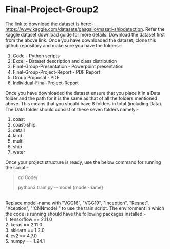 # Final-Project-Group2
The link to download the dataset is here:- https://www.kaggle.com/datasets/gasgallo/masati-shipdetection. Refer the kaggle dataset download guide for more details.
Download the dataset first from the above link.
Once you have downloaded the dataset, clone this github repository and make sure you have the folders:-
1. Code - Python scripts
2. Excel - Dataset description and class distribution
3. Final-Group-Presentation - Powerpoint presentation
4. Final-Group-Project-Report - PDF Report
5. Group Proposal - PDF
6. Individual-Final-Project-Report

Once you have downloaded the dataset ensure that you place it in a Data folder and the path for it is the same as that of all the folders mentioned above. 
This means that you should have 8 folders in total (including Data).
The Data folder should consist of these seven folders namely:-
1. coast
2. coast-ship
3. detail
4. land
5. multi
6. ship
7. water

Once your project structure is ready, use the below command for running the script:-
<br>
> cd Code/
> 
> python3 train.py --model {model-name}
<br>
Replace model-name with "VGG16", "VGG19", "Inception", "Resnet", "Xception", "'CNNmodel'" to use the train script. The environment in which the code is running
should have the following packages installed:- <br>
1. tensorflow == 2.11.0 <br>
2. keras == 2.11.0 <br>
3. sklearn == 1.2.0 <br>
4. cv2 == 4.7.0 <br>
5. numpy == 1.24.1 <br>

